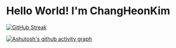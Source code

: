 # Hello World! I'm ChangHeonKim
[![GitHub Streak](https://streak-stats.demolab.com/?user=DenverCoder1)](https://git.io/streak-stats)

[![Ashutosh's github activity graph](https://github-readme-activity-graph.cyclic.app/graph?https://github.com/changheonkim=Ashutosh00710)](https://github.com/ashutosh00710/github-readme-activity-graph)
